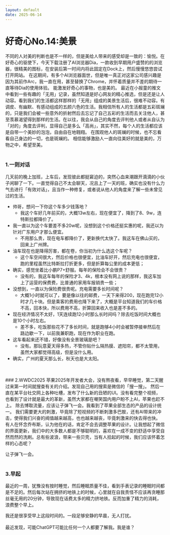 ```yaml
---
layout: default
date: 2025-06-14
---
```


# 好奇心No.14:美景

不同的人对美的判断也是不一样的，但是美给人带来的感受却是一致的：愉悦。在好奇心的驱使下，今天下载注册了AI浏览器Dia，一款收到早期用户盛赞的的浏览器，很精美的图标，在安装后第一时间内将此固定在Dock上，然后慢慢悠悠尝试打开网站。
在这期间，有多个AI浏览器面世，但是唯一真正对这家公司感兴趣是因为其前作Arc，我一直在用，甚至替换了Chrome，并怀着质量并不差的期待一直等待Dia的使用体验。
能激发好奇心的事物，也是美的。
最近在小报童的推文中看到一些有趣的「无用」记录，虽然知道是好心网友的精心推选，但是还是让人动容。看到我们的生活都这样那样的「无用」组成的美景生活后，很难不动容。有调皮、有幽默、有感动组成的五颜六色的生活。我相信所有人的生活都是五彩斑斓的，只是我们会被一些意外的折射然后去忘记了自己五彩的生活而去关注他人，甚至羡慕渴望得到那样的生活。在以往，我会从自己的角度去评判他人或者从自认为「对的」角度去评判，显得自己是多么「高尚」，其实不然，每个人的生活都应该是自带一个美妙的泡泡，自由自在地翱翔。
在围观他人的斑斓的时候，也不忘看看自己身边的一切，也是斑斓的。
相信能够激励人一直向往美好的就是美的，万物之中，希望至美。
<br>
<br>
### 1.一则对话
几天前的晚上加班，上车后，发现彼此都挺窘迫的，突然心血来潮跟开滴滴的小伙子闲聊了一下。一直觉得自己不太会聊天，况且上了一天的班，确实也没有什么力气去进行「有效对话」，且当作一种修复，或者说从他人的角度来了解一些未曾见过的生活。

- 帅哥，想问一下你这个车多少钱落地？
    - 我这个车好几年前买的，大概13w左右，现在便宜了，降到了8、9w，连特斯拉都降价了。
- 我一直以为这个车要差不多20w呢，没想到这个价格还挺实惠的呢，我还以为针对广东用户才那么便宜。
    - 不用那么贵，现在电车都降价了，更新换代太快了。我这车在佛山买的，回来上广州牌。
- 油车现在也是降得厉害，都在卷，你当初为什么选这个车呢？
    - 这个车空间很大，然后价格也很便宜，比油车好开，然后充电也很便宜，跑的里程虽然比特斯拉打折更多，但是折算每公里的成本更低；
- 确实，感觉坐着比小鹏P7+舒服。每年的保险会不会很贵？
    - 没有的，我这车每年的保险才3、4k，根本没有网上说的那样，我这车加上了运营的保费费，比普通的家用车报销贵一些；
- 没想到，一直以为保险费很贵呢。充电需要多长时间呢？
    - 大概1小时就可以了，要是像以往的邮费，一天下来得200，现在跑完12小时才几十块。但是乘客的费用也降下来了，大概是平台知道我们的车价格不高，回本快，所以费用不高，折算回来收入也是差不多的。
- 现在经济情况不太好，1天连续跑12小时那么长时间吗？除去吃饭时间大概也是10个小时左右。
    - 差不多，吃饭那些花不了多长时间，就是跑够4小时会被暂停接单然后在路边歇一下，以前我兼职跑，现在作为职业在跑。
- 这车看起来还不错，好像没有全景玻璃是吧？
    - 没有。那玩意夏天得多热，不管你贴什么隔热膜、遮阳帘，都不太管用，虽然大家都觉得高级，但是没什么用。
- 确实，广州的夏天那么长，秋天也是大太阳。

<br>
<br>
### 2.WWDC2025
苹果2025年开发者大会，没有熬夜看，早早睡觉，第二天醒过来第一时间就搜查有关的介绍。发现自己用的搜索是微信的「搜一搜」。
然后一直在某平台社交网上各种吐槽，发布了什么新的丑陋的UI。没有看完整个视频，也看到了设计就是最大的革新，虽然大家都在嘲笑国内用户盼不上AI，苹果也赶不上。
除去博取流量，应该让子弹飞一会。我看到了苹果全部生态的产品的设计统一。
我们需要更大的刺激，毕竟除了短视频的不断刺激多巴胺，还有AI带来的冲击，使得我们兴奋的阀值越来越高，也也越来越丧，毕竟刺激来的快去得也快。
<br>
有人在怀念乔布斯，认为他在的话，肯定不会去调整苹果的设计。让我想起了微信的界面更新，我们中的大多数人都是不够聪明的，喜欢在一成不变的舒适中享受自然而然的洗刷。总有些波浪，带来一些贝壳，当有人拾起的时候，我们应该怀着怎样的心态呢？

让子弹飞一会。
<br>
<br>
### 3.早起

最近的一周，犹豫没有按时睡觉，然后睡眠质量不佳，看到手表记录的睡眠时间都是不足的。然后每次站在拥挤的地铁上的时候，心里就在自我责怪不应该再贪睡那丝毫无用的20分钟，导致现在话费太多的精力挤地铁。反而加重了精力的消耗，浪费整个早上。

我还是很享受早上这段时间的。一段足够安静的早晨，无人打扰。
<br>
<br>
最近发现，可能ChatGPT可能比任何一个人都要了解我。我是谁？
